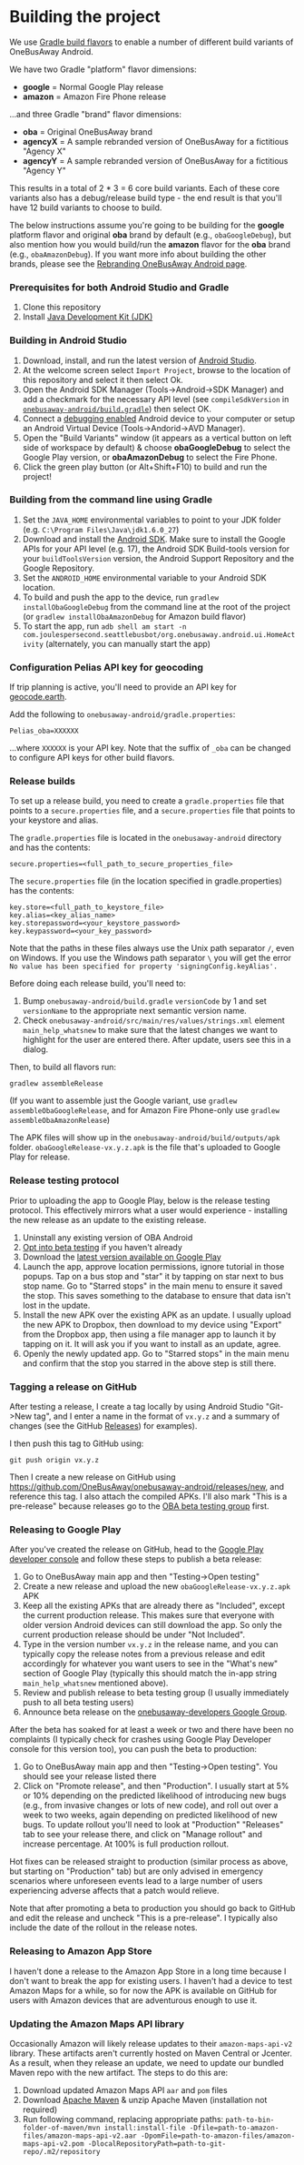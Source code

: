 # Building the project

We use [Gradle build flavors](http://developer.android.com/tools/building/configuring-gradle.html#workBuildVariants) to enable a number of different build variants of OneBusAway Android.

We have two Gradle "platform" flavor dimensions:

* **google** = Normal Google Play release
* **amazon** = Amazon Fire Phone release

...and three Gradle "brand" flavor dimensions:

* **oba** = Original OneBusAway brand
* **agencyX** = A sample rebranded version of OneBusAway for a fictitious "Agency X"
* **agencyY** = A sample rebranded version of OneBusAway for a fictitious "Agency Y"

This results in a total of 2 * 3 = 6 core build variants.  Each of these core variants also has a debug/release build type - the end result is that you'll have 12 build variants to choose to build.

The below instructions assume you're going to be building for the **google** platform flavor and original **oba** brand by default (e.g., `obaGoogleDebug`), but
also mention how you would build/run the **amazon** flavor for the **oba** brand (e.g., `obaAmazonDebug`).  If you want more info about building the other brands, please see the [Rebranding OneBusAway Android page](https://github.com/OneBusAway/onebusaway-android/blob/master/REBRANDING.md).

### Prerequisites for both Android Studio and Gradle

1. Clone this repository
1. Install [Java Development Kit (JDK)](http://www.oracle.com/technetwork/java/javase/downloads/index.html)

### Building in Android Studio

1. Download, install, and run the latest version of [Android Studio](http://developer.android.com/sdk/installing/studio.html).
1. At the welcome screen select `Import Project`, browse to the location of this repository and select it then select Ok.
1. Open the Android SDK Manager (Tools->Android->SDK Manager) and add a checkmark for the necessary API level (see `compileSdkVersion` in [`onebusaway-android/build.gradle`](onebusaway-android/build.gradle)) then select OK.
1. Connect a [debugging enabled](https://developer.android.com/tools/device.html) Android device to your computer or setup an Android Virtual Device (Tools->Andorid->AVD Manager).
1. Open the "Build Variants" window (it appears as a vertical button on left side of workspace by default) & choose **obaGoogleDebug** to select the Google Play version, or **obaAmazonDebug** to select the Fire Phone.
1. Click the green play button (or Alt+Shift+F10) to build and run the project!

### Building from the command line using Gradle

1. Set the `JAVA_HOME` environmental variables to point to your JDK folder (e.g. `C:\Program Files\Java\jdk1.6.0_27`)
1. Download and install the [Android SDK](http://developer.android.com/sdk/index.html). Make sure to install the Google APIs for your API level (e.g. 17), the Android SDK Build-tools version for your `buildToolsVersion` version, the Android Support Repository and the Google Repository.
1. Set the `ANDROID_HOME` environmental variable to your Android SDK location.
1. To build and push the app to the device, run `gradlew installObaGoogleDebug` from the command line at the root of the project (or `gradlew installObaAmazonDebug` for Amazon build flavor)
1. To start the app, run `adb shell am start -n com.joulespersecond.seattlebusbot/org.onebusaway.android.ui.HomeActivity` (alternately, you can manually start the app)

### Configuration Pelias API key for geocoding

If trip planning is active, you'll need to provide an API key for [geocode.earth](https://geocode.earth/).

Add the following to `onebusaway-android/gradle.properties`:

`Pelias_oba=XXXXXX`

...where `XXXXXX` is your API key. Note that the suffix of `_oba` can be changed to configure API keys for other build flavors.

### Release builds

To set up a release build, you need to create a `gradle.properties` file that points to a `secure.properties` file, and a `secure.properties` file that points to your keystore and alias.

The `gradle.properties` file is located in the `onebusaway-android` directory and has the contents:
```
secure.properties=<full_path_to_secure_properties_file>
```

The `secure.properties` file (in the location specified in gradle.properties) has the contents:
```
key.store=<full_path_to_keystore_file>
key.alias=<key_alias_name>
key.storepassword=<your_keystore_password>
key.keypassword=<your_key_password>
```

Note that the paths in these files always use the Unix path separator `/`, even on Windows. If you use the Windows path separator `\` you will get the error `No value has been specified for property 'signingConfig.keyAlias'.`

Before doing each release build, you'll need to:
1. Bump `onebusaway-android/build.gradle` `versionCode` by 1 and set `versionName` to the appropriate next semantic version name. 
2. Check `onebusaway-android/src/main/res/values/strings.xml` element `main_help_whatsnew` to make sure that the latest changes we want to highlight for the user are entered there. After update, users see this in a dialog.

Then, to build all flavors run:

`gradlew assembleRelease`

(If you want to assemble just the Google variant, use `gradlew assembleObaGoogleRelease`, and for Amazon Fire Phone-only use `gradlew assembleObaAmazonRelease`)

The APK files will show up in the `onebusaway-android/build/outputs/apk` folder. `obaGoogleRelease-vx.y.z.apk` is the file that's uploaded to Google Play for release.

### Release testing protocol

Prior to uploading the app to Google Play, below is the release testing protocol. This effectively mirrors what a user would experience - installing the new release as an update to the existing release.

1. Uninstall any existing version of OBA Android
2. [Opt into beta testing](BETA_TESTING.md) if you haven't already
3. Download the [latest version available on Google Play](https://play.google.com/store/apps/details?id=com.joulespersecond.seattlebusbot)
4. Launch the app, approve location permissions, ignore tutorial in those popups. Tap on a bus stop and "star" it by tapping on star next to bus stop name. Go to "Starred stops" in the main menu to ensure it saved the stop. This saves something to the database to ensure that data isn't lost in the update.
5. Install the new APK over the existing APK as an update. I usually upload the new APK to Dropbox, then download to my device using "Export" from the Dropbox app, then using a file manager app to launch it by tapping on it. It will ask you if you want to install as an update, agree.
6. Openly the newly updated app. Go to "Starred stops" in the main menu and confirm that the stop you starred in the above step is still there.

### Tagging a release on GitHub

After testing a release, I create a tag locally by using Android Studio "Git->New tag", and I enter a name in the format of `vx.y.z` and a summary of changes (see the GitHub [Releases](https://github.com/OneBusAway/onebusaway-android/releases)) for examples).

I then push this tag to GitHub using:

```
git push origin vx.y.z
```

Then I create a new release on GitHub using https://github.com/OneBusAway/onebusaway-android/releases/new, and reference this tag. I also attach the compiled APKs. I'll also mark "This is a pre-release" because releases go to the [OBA beta testing group](BETA_TESTING.md) first.

### Releasing to Google Play

After you've created the release on GitHub, head to the [Google Play developer console](https://developer.android.com/distribute/console) and follow these steps to publish a beta release:
1. Go to OneBusAway main app and then "Testing->Open testing"
2. Create a new release and upload the new `obaGoogleRelease-vx.y.z.apk` APK
3. Keep all the existing APKs that are already there as "Included", except the current production release. This makes sure that everyone with older version Android devices can still download the app. So only the current production release should be under "Not Included".
4. Type in the version number `vx.y.z` in the release name, and you can typically copy the release notes from a previous release and edit accordingly for whatever you want users to see in the "What's new" section of Google Play (typically this should match the in-app string `main_help_whatsnew` mentioned above).
5. Review and publish release to beta testing group (I usually immediately push to all beta testing users)
6. Announce beta release on the [onebusaway-developers Google Group](https://groups.google.com/g/onebusaway-developers).

After the beta has soaked for at least a week or two and there have been no complaints (I typically check for crashes using Google Play Developer console for this version too), you can push the beta to production:
1. Go to OneBusAway main app and then "Testing->Open testing". You should see your release listed there
2. Click on "Promote release", and then "Production". I usually start at 5% or 10% depending on the predicted likelihood of introducing new bugs (e.g., from invasive changes or lots of new code), and roll out over a week to two weeks, again depending on predicted likelihood of new bugs. To update rollout you'll need to look at "Production" "Releases" tab to see your release there, and click on "Manage rollout" and increase percentage. At 100% is full production rollout.

Hot fixes can be released straight to production (similar process as above, but starting on "Production" tab) but are only advised in emergency scenarios where unforeseen events lead to a large number of users experiencing adverse affects that a patch would relieve.

Note that after promoting a beta to production you should go back to GitHub and edit the release and uncheck "This is a pre-release". I typically also include the date of the rollout in the release notes.

### Releasing to Amazon App Store

I haven't done a release to the Amazon App Store in a long time because I don't want to break the app for existing users. I haven't had a device to test Amazon Maps for a while, so for now the APK is available on GitHub for users with Amazon devices that are adventurous enough to use it.

### Updating the Amazon Maps API library

Occasionally Amazon will likely release updates to their `amazon-maps-api-v2` library.  These artifacts aren't currently hosted on Maven Central or Jcenter.  As a result, when they release an update, we need to update our bundled Maven repo with the new artifact.  The steps to do this are:

1. Download updated Amazon Maps API `aar` and `pom` files
1. Download [Apache Maven](https://maven.apache.org/download.cgi) & unzip Apache Maven (installation not required)
1. Run following command, replacing appropriate paths:
  `path-to-bin-folder-of-maven/mvn install:install-file -Dfile=path-to-amazon-files/amazon-maps-api-v2.aar -DpomFile=path-to-amazon-files/amazon-maps-api-v2.pom -DlocalRepositoryPath=path-to-git-repo/.m2/repository`

